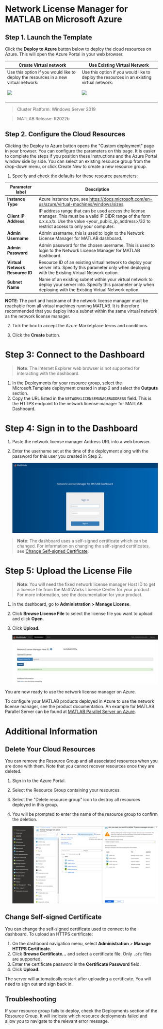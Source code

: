 # Network License Manager for MATLAB on Microsoft Azure

## Step 1. Launch the Template

Click the **Deploy to Azure** button below to deploy the cloud resources on Azure. This will open the Azure Portal in your web browser.

| Create Virtual network | Use Existing Virtual Network |
| --- | --- |
| Use this option if you would like to deploy the resources in a new virtual network:<br><br><a href="https://portal.azure.com/#create/Microsoft.Template/uri/https%3A%2F%2Fraw.githubusercontent.com%2Fmathworks-ref-arch%2Flicense-manager-for-matlab-on-azure%2Fmaster%2Freleases%2FR2022b%2Fazuredeploy-R2022b.json" target="_blank"><img src="https://aka.ms/deploytoazurebutton"/></a></br></br> | Use this option if you would like to deploy the resources in an existing virtual network: <br><br><a href="https://portal.azure.com/#create/Microsoft.Template/uri/https%3A%2F%2Fraw.githubusercontent.com%2Fmathworks-ref-arch%2Flicense-manager-for-matlab-on-azure%2Fmaster%2Freleases%2FR2022b%2Fazuredeploy-existing-vnet-R2022b.json" target="_blank"><img src="https://aka.ms/deploytoazurebutton"/></a></br></br> |

> Cluster Platform: Windows Server 2019

> MATLAB Release: R2022b

## Step 2. Configure the Cloud Resources
Clicking the Deploy to Azure button opens the "Custom deployment" page in your browser. You can configure the parameters on this page. It is easier to complete the steps if you position these instructions and the Azure Portal window side by side. You can select an existing resource group from the drop-down menu, or click Create New to create a new resource group.

1. Specify and check the defaults for these resource parameters:

| Parameter label | Description |
| --------------- | ----------- |
| **Instance Type** | Azure instance type, see https://docs.microsoft.com/en-us/azure/virtual-machines/windows/sizes. |
| **Client IP Address** | IP address range that can be used access the license manager. This must be a valid IP CIDR range of the form x.x.x.x/x. Use the value &lt;your_public_ip_address&gt;/32 to restrict access to only your computer. |
| **Admin Username** | Admin username, this is used to login to the Network License Manager for MATLAB dashboard. |
| **Admin Password** | Admin password for the chosen username. This is used to login to the Network License Manager for MATLAB dashboard. |
| **Virtual Network Resource ID** | Resource ID of an existing virtual network to deploy your server into. Specify this parameter only when deploying with the Existing Virtual Network option. |
| **Subnet Name** | Name of an existing subnet within your virtual network to deploy your server into. Specify this parameter only when deploying with the Existing Virtual Network option. |


**NOTE**: The port and hostname of the network license manager must be reachable from all virtual machines running MATLAB. It is therefore recommended that you deploy into a subnet within the same virtual network as the network license manager.

2. Tick the box to accept the Azure Marketplace terms and conditions.

3. Click the **Create** button.

# Step 3: Connect to the Dashboard

> **Note**: The Internet Explorer web browser is not supported for interacting with the dashboard.

1. In the Deployments for your resource group, select the Microsoft.Template deployment created in step 2 and select the **Outputs** section.
2. Copy the URL listed in the `NETWORKLICENSEMANAGERADDRESS` field. This is the HTTPS endpoint to the network license manager for MATLAB Dashboard.

# Step 4: Sign in to the Dashboard
1. Paste the network license manager Address URL into a web browser.
2. Enter the username set at the time of the deployment along with the password for this user you created in Step 2.

    ![Console Login](../../img/Console_Login.png)

> **Note**: The dashboard uses a self-signed certificate which can be changed. For information on changing the self-signed certificates, see [Change Self-signed Certificate](#change-self-signed-certificate).

# Step 5: Upload the License File
> **Note**: You will need the fixed network license manager Host ID to get a license file from the MathWorks License Center for your product. For more information, see the documentation for your product.

1. In the dashboard, go to **Administration > Manage License**.
2. Click **Browse License File** to select the license file you want to upload and click **Open**.
3. Click **Upload**.

    ![Console Upload](../../img/Console_Upload.png)

You are now ready to use the network license manager on Azure.

To configure your MATLAB products deployed in Azure to use the network license manager, see the product documentation. An example for MATLAB Parallel Server can be found at [MATLAB Parallel Server on Azure](https://github.com/mathworks-ref-arch/matlab-parallel-server-on-azure).

# Additional Information
## Delete Your Cloud Resources
You can remove the Resource Group and all associated resources when you are done with them. Note that you cannot recover resources once they are deleted.
1. Sign in to the Azure Portal.
2. Select the Resource Group containing your resources.
3. Select the "Delete resource group" icon to destroy all resources deployed in this group.
4. You will be prompted to enter the name of the resource group to confirm the deletion.

    ![Resource Group Delete](../../img/Resource_Group_Delete.png)

## Change Self-signed Certificate
You can change the self-signed certificate used to connect to the dashboard. To upload an HTTPS certificate:
1. On the dashboard navigation menu, select **Administration** > **Manage HTTPS Certificate**.
1. Click **Browse Certificate...** and select a certificate file. Only `.pfx` files are supported.
1. Enter the certificate password in the **Certificate Password** field.
1. Click **Upload**.

The server will automatically restart after uploading a certificate. You will need to sign out and sign back in.

## Troubleshooting
If your resource group fails to deploy, check the Deployments section of the Resource Group. It will indicate which resource deployments failed and allow you to navigate to the relevant error message.